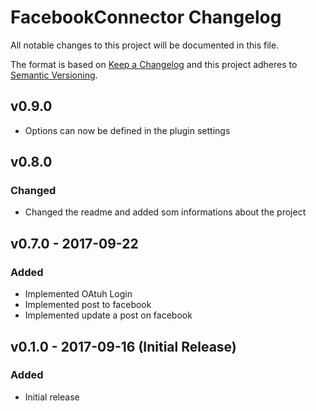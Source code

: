 # FacebookConnector Changelog

All notable changes to this project will be documented in this file.

The format is based on [Keep a Changelog](http://keepachangelog.com/) and this project adheres to [Semantic Versioning](http://semver.org/).

## v0.9.0
  - Options can now be defined in the plugin settings

## v0.8.0
### Changed
   - Changed the readme and added som informations about the project


## v0.7.0 - 2017-09-22
### Added
  - Implemented OAtuh Login
  - Implemented post to facebook
  - Implemented update a post on facebook

## v0.1.0 - 2017-09-16 (Initial Release)
### Added
 - Initial release
